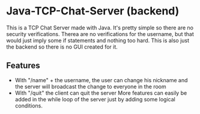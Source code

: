 # Java-TCP-Chat-Server (backend)

This is a TCP Chat Server made with Java. It's pretty simple so there are no security verifications. Therea are no verifications for the username, but that would just imply some if statements and nothing too hard.
This is also just the backend so there is no GUI created for it.

## Features
- With "/name" + the username, the user can change his nickname and the server will broadcast the change to everyone in the room
- With "/quit" the client can quit the server
More features can easily be added in the while loop of the server just by adding some logical conditions.

